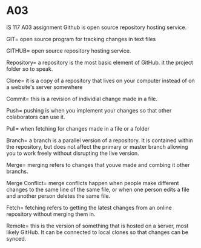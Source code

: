 # A03
IS 117 A03 assignment
Github is open source repository hosting service.

GIT= open source program for tracking changes in text files

GITHUB= open source repository hosting service.

Repository= a repository is the most basic element of GitHub. it the project folder so to speak.

Clone=  it is a copy of a repository that lives on your computer instead of on a website's server somewhere

Commit=  this is a revision of individial change made in a file.

Push= pushing is when you implement your changes so that other colaborators can use it.

Pull= when fetching for changes made in a file or a folder

Branch= a branch is a parallel version of a repository. It is contained within the repository, but does not affect the primary or master branch allowing you to work freely without disrupting the live version. 

Merge= merging refers to changes that youve made and combing it other branchs.

Merge Conflict= merge conflicts happen when people make different changes to the same line of the same file, or when one person edits a file and another person deletes the same file.

Fetch= fetching refers to getting the latest changes from an online repository without merging them in. 

Remote= this is the version of something that is hosted on a server, most likely GitHub. It can be connected to local clones so that changes can be synced.
